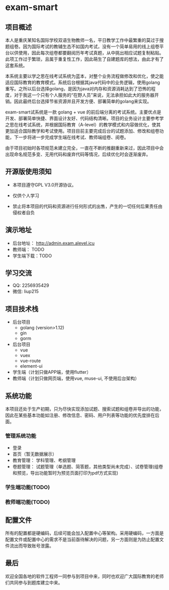 # exam-smart

## 项目概述

本人是重庆某知名国际学校双语生物教师一名，平日教学工作中最繁重的莫过于搜题组卷。因为国际考试的教辅生态不如国内考试，没有一个简单易用的线上组卷平台以供使用，因此每次组卷都要翻阅历年考试真题，从中挑出相应试题复制粘贴。此项工作过于繁琐，且属于重复性工作，因此萌生了自建题库的想法，由此才有了这套系统。

本系统主要以学之思在线考试系统为蓝本，对整个业务流程做修改和优化，使之能适应国际教育的教育模式。系统后台根据其java代码中的业务逻辑，使用golang重写。之所以后台选择golang，是因为java对内存和资源消耗达到了恐怖的程度，对于我这一个只有个人服务的“在野人员”来说，无法承担如此大的服务器开销。因此最终后台选择节省资源并且开发方便、部署简单的golang来实现。

exam-smart试系统是一款 golang + vue 的前后端分离的考试系统。主要优点是开发、部署简单快捷、界面设计友好、代码结构清晰。项目的业务设计主要参考学之思在线考试系统，并根据国际教育（A-level）的教学模式和内容做优化，使其更加适合国际教学和考试使用。项目目前主要完成后台的试题添加、修改和组卷功能，下一步将进一步完成学生端在线考试、教师端组卷、阅卷。

由于项目初始时各项规范未建立完全，一直在不断的推翻重新来过，因此项目中会出现命名规范多变、无用代码和废弃代码等情况，后续优化时会逐渐废弃。

## 开源版使用须知

- 本项目遵守GPL  V3.0开源协议。
- 仅供个人学习

- 禁止将本项目的代码和资源进行任何形式的出售，产生的一切任何后果责任由侵权者自负

## 演示地址

- 后台地址： http://admin.exam.alevel.icu
- 教师端： TODO
- 学生端下载：TODO

## 学习交流

- QQ: 2256935429
- 微信: liup215

## 项目技术栈

- 后台项目
  - golang (version>1.12)
  - gin
  - gorm
- 后台项目
  - vue
  - vuex
  - vue-route
  - element-ui
- 学生端（计划只做APP端，使用flutter）
- 教师端（计划只做网页端，使用vue, muse-ui, 不使用后台架构）

## 系统功能

本项目还处于生产初期，只为尽快实现添加试题、搜索试题和组卷并导出的功能，因此在某些基本功能如注册、修改信息、密码、用户列表等功能的优先度排在后面。

### 管理系统功能

- 登录
- 首页（暂无数据展示）
- 教育管理： 学科管理、考纲管理
- 卷题管理： 试题管理（单选题、简答题，其他类型尚未完成）、试卷管理(组卷和预览，导出功能暂时为预览页面打印为pdf方式实现)

### 学生端功能(TODO)

### 教师端功能(TODO)

## 配置文件

所有的配置都是硬编码，后续可能会加入配置中心等架构。采用硬编码，一方面是配置文件或配置中心的需求不是当前亟待解决的问题，另一方面则是为防止配置文件流出而导致账号泄露。

## 最后

欢迎全国各地的软件工程师一同参与到项目中来，同时也欢迎广大国际教育的老师们共同参与到题库建立中来。

